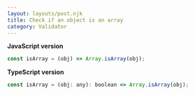 ```yaml
---
layout: layouts/post.njk
title: Check if an object is an array
category: Validator
---
```


**JavaScript version**

```js
const isArray = (obj) => Array.isArray(obj);
```

**TypeScript version**

```js
const isArray = (obj: any): boolean => Array.isArray(obj);
```
